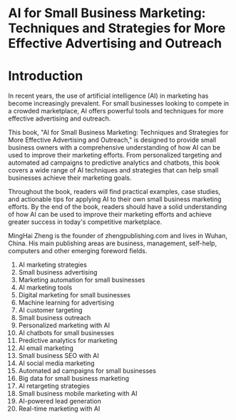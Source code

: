 # AI for Small Business Marketing: Techniques and Strategies for More Effective Advertising and Outreach

# Introduction

In recent years, the use of artificial intelligence (AI) in marketing has become increasingly prevalent. For small businesses looking to compete in a crowded marketplace, AI offers powerful tools and techniques for more effective advertising and outreach.

This book, "AI for Small Business Marketing: Techniques and Strategies for More Effective Advertising and Outreach," is designed to provide small business owners with a comprehensive understanding of how AI can be used to improve their marketing efforts. From personalized targeting and automated ad campaigns to predictive analytics and chatbots, this book covers a wide range of AI techniques and strategies that can help small businesses achieve their marketing goals.

Throughout the book, readers will find practical examples, case studies, and actionable tips for applying AI to their own small business marketing efforts. By the end of the book, readers should have a solid understanding of how AI can be used to improve their marketing efforts and achieve greater success in today's competitive marketplace.

MingHai Zheng is the founder of zhengpublishing.com and lives in Wuhan, China. His main publishing areas are business, management, self-help, computers and other emerging foreword fields.



1. AI marketing strategies
2. Small business advertising
3. Marketing automation for small businesses
4. AI marketing tools
5. Digital marketing for small businesses
6. Machine learning for advertising
7. AI customer targeting
8. Small business outreach
9. Personalized marketing with AI
10. AI chatbots for small businesses
11. Predictive analytics for marketing
12. AI email marketing
13. Small business SEO with AI
14. AI social media marketing
15. Automated ad campaigns for small businesses
16. Big data for small business marketing
17. AI retargeting strategies
18. Small business mobile marketing with AI
19. AI-powered lead generation
20. Real-time marketing with AI

